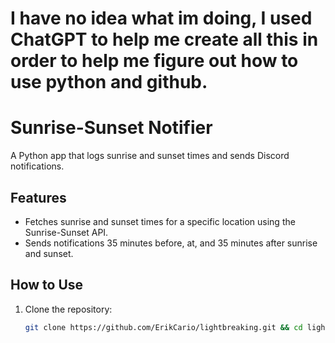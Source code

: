 # I have no idea what im doing, I used ChatGPT to help me create all this in order to help me figure out how to use python and github.

# Sunrise-Sunset Notifier

A Python app that logs sunrise and sunset times and sends Discord notifications.

## Features
- Fetches sunrise and sunset times for a specific location using the Sunrise-Sunset API.
- Sends notifications 35 minutes before, at, and 35 minutes after sunrise and sunset.

## How to Use
1. Clone the repository:
   ```bash
   git clone https://github.com/ErikCario/lightbreaking.git && cd lightbreaking && docker build -t lightbreaking .
